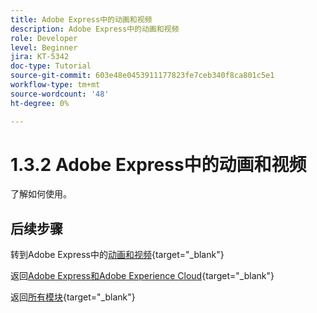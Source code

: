 ```yaml
---
title: Adobe Express中的动画和视频
description: Adobe Express中的动画和视频
role: Developer
level: Beginner
jira: KT-5342
doc-type: Tutorial
source-git-commit: 603e48e0453911177823fe7ceb340f8ca801c5e1
workflow-type: tm+mt
source-wordcount: '48'
ht-degree: 0%

---
```


# 1.3.2 Adobe Express中的动画和视频

了解如何使用。


## 后续步骤

转到Adobe Express中的[动画和视频](./ex2.md){target="_blank"}

返回[Adobe Express和Adobe Experience Cloud](./express.md){target="_blank"}

返回[所有模块](./../../../overview.md){target="_blank"}
